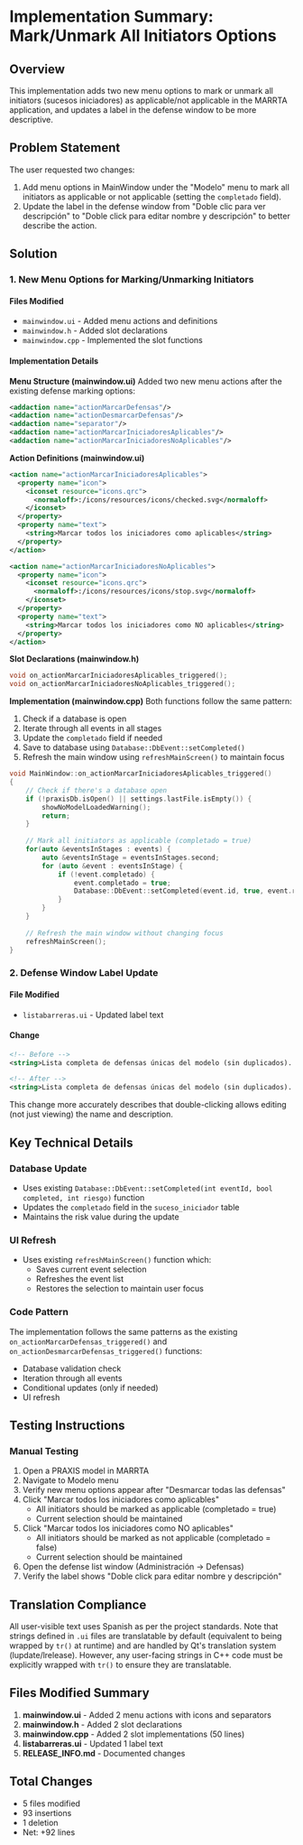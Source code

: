 # Implementation Summary: Mark/Unmark All Initiators Options

## Overview
This implementation adds two new menu options to mark or unmark all initiators (sucesos iniciadores) as applicable/not applicable in the MARRTA application, and updates a label in the defense window to be more descriptive.

## Problem Statement
The user requested two changes:
1. Add menu options in MainWindow under the "Modelo" menu to mark all initiators as applicable or not applicable (setting the `completado` field).
2. Update the label in the defense window from "Doble clic para ver descripción" to "Doble click para editar nombre y descripción" to better describe the action.

## Solution

### 1. New Menu Options for Marking/Unmarking Initiators

#### Files Modified
- `mainwindow.ui` - Added menu actions and definitions
- `mainwindow.h` - Added slot declarations
- `mainwindow.cpp` - Implemented the slot functions

#### Implementation Details

**Menu Structure (mainwindow.ui)**
Added two new menu actions after the existing defense marking options:
```xml
<addaction name="actionMarcarDefensas"/>
<addaction name="actionDesmarcarDefensas"/>
<addaction name="separator"/>
<addaction name="actionMarcarIniciadoresAplicables"/>
<addaction name="actionMarcarIniciadoresNoAplicables"/>
```

**Action Definitions (mainwindow.ui)**
```xml
<action name="actionMarcarIniciadoresAplicables">
  <property name="icon">
    <iconset resource="icons.qrc">
      <normaloff>:/icons/resources/icons/checked.svg</normaloff>
    </iconset>
  </property>
  <property name="text">
    <string>Marcar todos los iniciadores como aplicables</string>
  </property>
</action>

<action name="actionMarcarIniciadoresNoAplicables">
  <property name="icon">
    <iconset resource="icons.qrc">
      <normaloff>:/icons/resources/icons/stop.svg</normaloff>
    </iconset>
  </property>
  <property name="text">
    <string>Marcar todos los iniciadores como NO aplicables</string>
  </property>
</action>
```

**Slot Declarations (mainwindow.h)**
```cpp
void on_actionMarcarIniciadoresAplicables_triggered();
void on_actionMarcarIniciadoresNoAplicables_triggered();
```

**Implementation (mainwindow.cpp)**
Both functions follow the same pattern:
1. Check if a database is open
2. Iterate through all events in all stages
3. Update the `completado` field if needed
4. Save to database using `Database::DbEvent::setCompleted()`
5. Refresh the main window using `refreshMainScreen()` to maintain focus

```cpp
void MainWindow::on_actionMarcarIniciadoresAplicables_triggered()
{
    // Check if there's a database open
    if (!praxisDb.isOpen() || settings.lastFile.isEmpty()) {
        showNoModelLoadedWarning();
        return;
    }
    
    // Mark all initiators as applicable (completado = true)
    for(auto &eventsInStages : events) {
        auto &eventsInStage = eventsInStages.second;
        for (auto &event : eventsInStage) {
            if (!event.completado) {
                event.completado = true;
                Database::DbEvent::setCompleted(event.id, true, event.riesgo);
            }
        }
    }
    
    // Refresh the main window without changing focus
    refreshMainScreen();
}
```

### 2. Defense Window Label Update

#### File Modified
- `listabarreras.ui` - Updated label text

#### Change
```xml
<!-- Before -->
<string>Lista completa de defensas únicas del modelo (sin duplicados). Doble clic para ver descripción.</string>

<!-- After -->
<string>Lista completa de defensas únicas del modelo (sin duplicados). Doble click para editar nombre y descripción.</string>
```

This change more accurately describes that double-clicking allows editing (not just viewing) the name and description.

## Key Technical Details

### Database Update
- Uses existing `Database::DbEvent::setCompleted(int eventId, bool completed, int riesgo)` function
- Updates the `completado` field in the `suceso_iniciador` table
- Maintains the risk value during the update

### UI Refresh
- Uses existing `refreshMainScreen()` function which:
  - Saves current event selection
  - Refreshes the event list
  - Restores the selection to maintain user focus

### Code Pattern
The implementation follows the same patterns as the existing `on_actionMarcarDefensas_triggered()` and `on_actionDesmarcarDefensas_triggered()` functions:
- Database validation check
- Iteration through all events
- Conditional updates (only if needed)
- UI refresh

## Testing Instructions

### Manual Testing
1. Open a PRAXIS model in MARRTA
2. Navigate to Modelo menu
3. Verify new menu options appear after "Desmarcar todas las defensas"
4. Click "Marcar todos los iniciadores como aplicables"
   - All initiators should be marked as applicable (completado = true)
   - Current selection should be maintained
5. Click "Marcar todos los iniciadores como NO aplicables"
   - All initiators should be marked as not applicable (completado = false)
   - Current selection should be maintained
6. Open the defense list window (Administración → Defensas)
7. Verify the label shows "Doble click para editar nombre y descripción"

## Translation Compliance
All user-visible text uses Spanish as per the project standards. Note that strings defined in `.ui` files are translatable by default (equivalent to being wrapped by `tr()` at runtime) and are handled by Qt's translation system (lupdate/lrelease). However, any user-facing strings in C++ code must be explicitly wrapped with `tr()` to ensure they are translatable.

## Files Modified Summary
1. **mainwindow.ui** - Added 2 menu actions with icons and separators
2. **mainwindow.h** - Added 2 slot declarations
3. **mainwindow.cpp** - Added 2 slot implementations (50 lines)
4. **listabarreras.ui** - Updated 1 label text
5. **RELEASE_INFO.md** - Documented changes

## Total Changes
- 5 files modified
- 93 insertions
- 1 deletion
- Net: +92 lines
